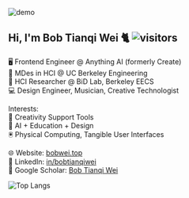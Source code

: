 ![demo](cover.gif)
## Hi, I'm Bob Tianqi Wei 🐈 ![visitors](https://komarev.com/ghpvc/?username=bobtianqiwei)

🖥️ Frontend Engineer @ Anything AI (formerly Create)  
🏫 MDes in HCI @ UC Berkeley Engineering  
🔬 HCI Researcher @ BiD Lab, Berkeley EECS  
💻 Design Engineer, Musician, Creative Technologist  

Interests:  
🎨 Creativity Support Tools  
🤖 AI + Education + Design  
🖲️ Physical Computing, Tangible User Interfaces 

🌐 Website: [bobwei.top](https://www.bobwei.top)  
💼 LinkedIn: [in/bobtianqiwei](https://www.linkedin.com/in/bobtianqiwei)  
📑 Google Scholar: [Bob Tianqi Wei](https://scholar.google.com/citations?user=G1m94BIAAAAJ&hl=en)

![Top Langs](https://github-readme-stats.vercel.app/api/top-langs/?username=bobtianqiwei&layout=compact)
